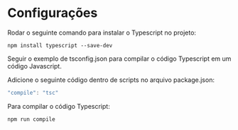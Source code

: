 # Configurações #

Rodar o seguinte comando para instalar o Typescript no projeto:

```shell
npm install typescript --save-dev
```

Seguir o exemplo de tsconfig.json para compilar o código Typescript em um código Javascript.

Adicione o seguinte código dentro de scripts no arquivo package.json:

```js
"compile": "tsc"
```

Para compilar o código Typescript:

```shell
npm run compile
```
